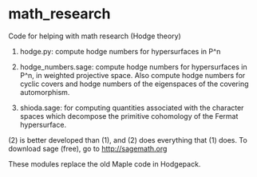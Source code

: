 math_research
=============

Code for helping with math research (Hodge theory)

  1. hodge.py: compute hodge numbers for hypersurfaces in P^n

  2. hodge_numbers.sage: compute hodge numbers for hypersurfaces in P^n,
     in weighted projective space.  Also compute hodge numbers for cyclic
     covers and hodge numbers of the eigenspaces of the covering automorphism.

  3. shioda.sage: for computing quantities associated with the character
     spaces which decompose the primitive cohomology of the  Fermat
     hypersurface.

(2) is better developed than (1), and (2) does everything that (1) does.
To download sage (free), go to http://sagemath.org

These modules replace the old Maple code in Hodgepack.


